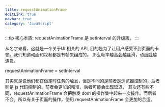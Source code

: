```yaml
---
title: requestAnimationFrame
editLink: true
navbar: true
category: 'JavaScript'
---
```


:::tip
核心本质: requestAnimationFrame 是 setInterval 的升级版。
:::

从名字来看，这就是一个关于UI 相关的 API, 目的是为了让用户感受不到页面的卡顿。我们知道动画和视频都是有帧来组成的。
那么帧率越高会越丝滑，动画就越连贯。

requestAnimationFrame = setInterval 

其实就是说他们都在做定时任务的触发，但是不同的是前者是浏览器控制的，后者则是 js 代码控制的。前者会更加的精准，后者可能会出现延迟，
其次还有些不同，requestAnimationFrame 会把触发 dom 的操作集中起来一次操作。而后者不会。所以有关于页面的操作，使用 requestAnimationFrame 会更加的合适。
